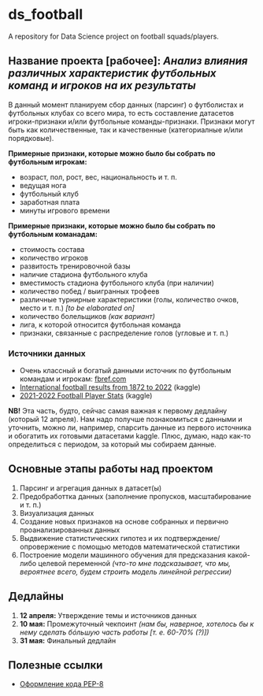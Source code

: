 # ds_football
A repository for Data Science project on football squads/players.

## Название проекта [рабочее]: _Анализ влияния различных характеристик футбольных команд и игроков на их результаты_

В данный момент планируем сбор данных (парсинг) о футболистах и футбольных клубах со всего мира, то есть составление датасетов игроки-признаки и/или футбольные команды-признаки. Признаки могут быть как количественные, так и качественные (категориалные и/или порядковые).

__Примерные признаки, которые можно было бы собрать по футбольным игрокам:__
- возраст, пол, рост, вес, национальность и т. п.
- ведущая нога
- футбольный клуб
- заработная плата
- минуты игрового времени

__Примерные признаки, которые можно было бы собрать по футбольным команадам:__
- стоимость состава
- количество игроков
- развитость тренировочной базы
- наличие стадиона футбольного клуба
- вместимость стадиона футбольного клуба (при наличии)
- количество побед / выигранных трофеев
- различные турнирные характеристики (голы, количество очков, место и т. п.) _[to be elaborated on]_
- количество болельщиков _(как вариант)_
- лига, к которой относится футбольная команда
- признаки, связанные с распределение голов (угловые и т. п.)

### Источники данных
- Очень классный и богатый данными источник по футбольным командам и игрокам: [fbref.com](fbref.com)
- [International football results from 1872 to 2022](https://www.kaggle.com/martj42/international-football-results-from-1872-to-2017) (kaggle)
- [2021-2022 Football Player Stats](https://www.kaggle.com/datasets/vivovinco/20212022-football-player-stats) (kaggle)

__NB!__ Эта часть, будто, сейчас самая важная к первому дедлайну (который 12 апреля). Нам надо получше познакомиться с данными и уточнить, можно ли, например, спарсить данные из первого источника и обогатить их готовыми датасетами kaggle. Плюс, думаю, надо как-то определиться с периодом, за который мы собираем данные. 

## Основные этапы работы над проектом
1. Парсинг и агрегация данных в датасет(ы)
2. Предобработтка данных (заполнение пропусков, масштабирование и т. п.)
3. Визуализация данных
4. Создание новых признаков на основе собранных и первично проанализированных данных 
5. Выдвижение статистических гипотез и их подтверждение/опровержение с помощью методов математической статистики
6. Построение модели машинного обучения для предсказания какой-либо целевой переменной _(что-то мне подсказывает, что мы, вероятнее всего, будем строить модель линейной регрессии)_

## Дедлайны
1. __12 апреля:__ Утверждение темы и источников данных
2. __10 мая:__ Промежуточный чекпоинт _(нам бы, наверное, хотелось бы к нему сделать бóльшую часть работы [т. е. 60-70% (?)])_
3. __31 мая:__ Финальный дедлайн

## Полезные ссылки
- [Оформление кода PEP-8](https://pythonworld.ru/osnovy/pep-8-rukovodstvo-po-napisaniyu-koda-na-python.html)
